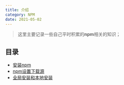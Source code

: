 ```yaml
---
title: 介绍
category: NPM
date: 2021-05-02
---
```


> 这里主要记录一些自己平时积累的**npm**相关的知识；

## 目录

- [安装npm](./npm-note-00.md)
- [npm设置下载源](./npm-note-01.md)
- [全局安装和本地安装](./npm-note-02.md)

